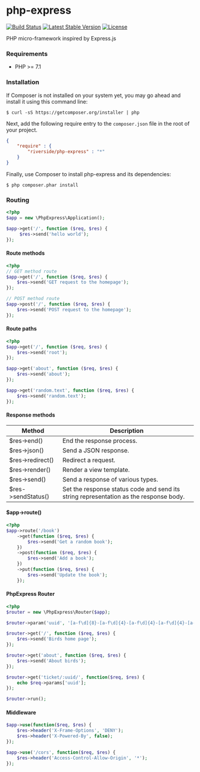 # php-express
[![Build Status](https://api.travis-ci.org/riverside/php-express.svg)](https://travis-ci.org/riverside/php-express) [![Latest Stable Version](https://poser.pugx.org/riverside/php-express/v/stable)](https://packagist.org/packages/riverside/php-express) [![License](https://poser.pugx.org/riverside/php-express/license)](https://packagist.org/packages/riverside/php-express)

PHP micro-framework inspired by Express.js

### Requirements
- PHP >= 7.1

### Installation
If Composer is not installed on your system yet, you may go ahead and install it using this command line:
```
$ curl -sS https://getcomposer.org/installer | php
```
Next, add the following require entry to the <code>composer.json</code> file in the root of your project.
```json
{
    "require" : {
        "riverside/php-express" : "*"
    }
}
```
Finally, use Composer to install php-express and its dependencies:
```
$ php composer.phar install 
```
### Routing
```php
<?php
$app = new \PhpExpress\Application();

$app->get('/', function ($req, $res) {
     $res->send('hello world');
});
```
#### Route methods
```php
<?php
// GET method route
$app->get('/', function ($req, $res) {
    $res->send('GET request to the homepage');
});

// POST method route
$app->post('/', function ($req, $res) {
    $res->send('POST request to the homepage');
});
```
#### Route paths
```php
<?php
$app->get('/', function ($req, $res) {
    $res->send('root');
});

$app->get('about', function ($req, $res) {
    $res->send('about');
});

$app->get('random.text', function ($req, $res) {
    $res->send('random.text');
});
```

#### Response methods
| Method             | Description                       |
| ------------------ | --------------------------------- |
| $res->end()        | End the response process.         |
| $res->json()       | Send a JSON response.             |
| $res->redirect()   | Redirect a request.               |
| $res->render()     | Render a view template.           |
| $res->send()       | Send a response of various types. |
| $res->sendStatus() | Set the response status code and send its string representation as the response body. |

#### $app->route()
```php
<?php
$app->route('/book')
    ->get(function ($req, $res) {
        $res->send('Get a random book');
    })
    ->post(function ($req, $res) {
        $res->send('Add a book');
    })
    ->put(function ($req, $res) {
        $res->send('Update the book');
    });
```

#### PhpExpress Router
```php
<?php
$router = new \PhpExpress\Router($app);

$router->param('uuid', '[a-f\d]{8}-[a-f\d]{4}-[a-f\d]{4}-[a-f\d]{4}-[a-f\d]{12}');

$router->get('/', function ($req, $res) {
    $res->send('Birds home page');
});

$router->get('about', function ($req, $res) {
    $res->send('About birds');
});

$router->get('ticket/:uuid/', function($req, $res) {
    echo $req->params['uuid'];
});

$router->run();
```
#### Middleware
```php
$app->use(function($req, $res) {
    $res->header('X-Frame-Options', 'DENY');
    $res->header('X-Powered-By', false);
});

$app->use('/cors', function($req, $res) {
    $res->header('Access-Control-Allow-Origin', '*');
});
```